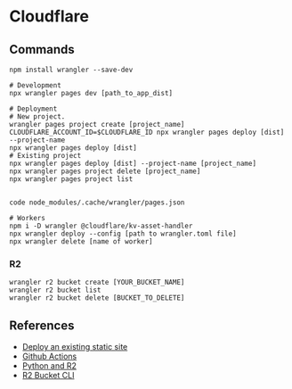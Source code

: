 # Cloudflare

## Commands

```
npm install wrangler --save-dev

# Development
npx wrangler pages dev [path_to_app_dist]

# Deployment
# New project.
wrangler pages project create [project_name]
CLOUDFLARE_ACCOUNT_ID=$CLOUDFLARE_ID npx wrangler pages deploy [dist] --project-name
npx wrangler pages deploy [dist]
# Existing project
npx wrangler pages deploy [dist] --project-name [project_name]
npx wrangler pages project delete [project_name]
npx wrangler pages project list


code node_modules/.cache/wrangler/pages.json

# Workers
npm i -D wrangler @cloudflare/kv-asset-handler
npx wrangler deploy --config [path to wrangler.toml file]
npx wrangler delete [name of worker]
```

### R2

```
wrangler r2 bucket create [YOUR_BUCKET_NAME]
wrangler r2 bucket list
wrangler r2 bucket delete [BUCKET_TO_DELETE]
```

## References

- [Deploy an existing static site](https://developers.cloudflare.com/workers/configuration/sites/start-from-existing/)
- [Github Actions](https://developers.cloudflare.com/workers/wrangler/ci-cd)
- [Python and R2](https://developers.cloudflare.com/r2/examples/aws/boto3/)
- [R2 Bucket CLI](https://developers.cloudflare.com/r2/api/workers/workers-api-usage/#5-access-your-r2-bucket-from-your-worker)
